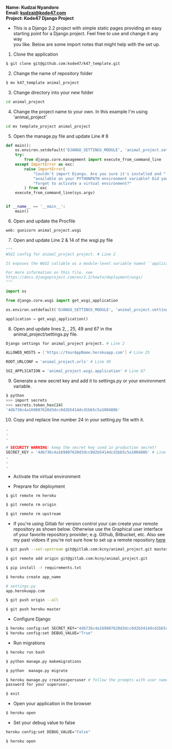 **Name: Kudzai Nyandoro**  
**Email: kudzai@kode47.com**  
**Project: Kode47 Django Project**  

- This is a Django 2.2 project with simple static pages providing an easy  
  starting point for a Django project. Feel free to use and change it any way  
  you like. Below are some import notes that might help with the set up.  
  
1. Clone the application 

```bash
$ git clone git@github.com:kode47/k47_template.git
```

2. Change the name of repository folder

```bash
$ mv k47_template animal_project
```

3. Change directory into your new folder
 
```bash
cd animal_project
```

4. Change the project name to your own.  In this example I'm using 'animal_project'

```bash
cd mv template_project animal_project
```

5. Open the manage.py file and update Line # 8

```python
def main():
    os.environ.setdefault('DJANGO_SETTINGS_MODULE', 'animal_project.settings') # Line 8
    try:
        from django.core.management import execute_from_command_line
    except ImportError as exc:
        raise ImportError(
            "Couldn't import Django. Are you sure it's installed and "
            "available on your PYTHONPATH environment variable? Did you "
            "forget to activate a virtual environment?"
        ) from exc
    execute_from_command_line(sys.argv)


if __name__ == '__main__':
    main()
```
 
6. Open and update the Procfile

```bash
web: gunicorn animal_project.wsgi
```


7. Open and update Line 2 & 14 of the wsgi.py file

```python
"""
WSGI config for animal_project project. # Line 2

It exposes the WSGI callable as a module-level variable named ``application``.

For more information on this file, see
https://docs.djangoproject.com/en/2.2/howto/deployment/wsgi/
"""

import os

from django.core.wsgi import get_wsgi_application

os.environ.setdefault('DJANGO_SETTINGS_MODULE', 'animal_project.settings') # Line 14

application = get_wsgi_application()

```

8. Open and update lines 2, , 25, 49 and 67 in the animal_project/settings.py file.

```bash
Django settings for animal_project project. # Line 2

ALLOWED_HOSTS = ['https://YourAppName.herokuapp.com'] # Line 25

ROOT_URLCONF = 'animal_project.urls' # Line 49

SGI_APPLICATION = 'animal_project.wsgi.application' # Line 67
```

9. Generate a new secret key and add it to settings.py or your environment variable.

```bash
$ python
>>> import secrets
>>> secrets.token_hex(24)
'4db736c4a169807620d3dcc0d2b5414dcd1bb5c5a100488b'
```

10. Copy and replace line number 24 in your setting.py file with it.

```python
.
.
.

# SECURITY WARNING: keep the secret key used in production secret!
SECRET_KEY = '4db736c4a169807620d3dcc0d2b5414dcd1bb5c5a100488b' # Line 24
.
.
.
```


- Activate the virtual environment
 
-  Preprare for deployment

```bash
$ git remote rm heroku
```

```bash
$ git remote rm origin
```

```bash
$ git remote rm upstream
```

- If you're using Gitlab for version control your can create your remote
  repository as shown below. Otherwise use the Graphical user interface of your
  favorite repository provider; e.g. Github, Bitbucket, etc.  Also see my past
  vidoes if you're not sure how to set up a remote repository [here](https://kode47.com)

```bash
$ git push --set-upstream git@gitlab.com:kcny/animal_project.git master
```

```bash
$ git remote add origin git@gitlab.com:kcny/animal_project.git
```

```bash
$ pip install -r requirements.txt
```

```bash
$ heroku create app_name
```

```python
# settings.py
app.herokuapp.com
```


```bash
$ git push origin --all
```

```bash
$ git push heroku master
```


- Configure Django

```bash
$ heroku config:set SECRET_KEY="4db736c4a169807620d3dcc0d2b5414dcd1bb5c5a100488b"
$ heroku config:set DEBUG_VALUE="True"
```

- Run migrations

```bash
$ heroku run bash

$ python manage.py makemigrations

$ python  manage.py migrate

$ heroku manage.py createsupersuser # follow the prompts with user name and
password for your superuser.

$ exit

```

- Open your application in the browser

```bash
$ heroku open
```

- Set your debug value to false

```bash
heroku config:set DEBUG_VALUE="False"
```

```bash
$ heroku open
```


